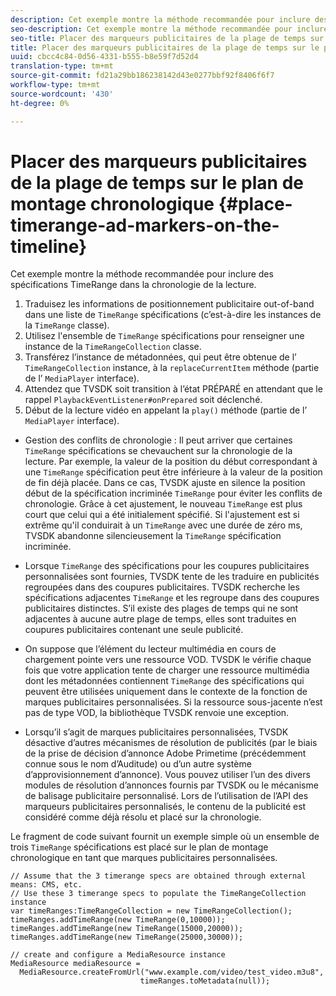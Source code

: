 ```yaml
---
description: Cet exemple montre la méthode recommandée pour inclure des spécifications TimeRange dans la chronologie de la lecture.
seo-description: Cet exemple montre la méthode recommandée pour inclure des spécifications TimeRange dans la chronologie de la lecture.
seo-title: Placer des marqueurs publicitaires de la plage de temps sur le plan de montage chronologique
title: Placer des marqueurs publicitaires de la plage de temps sur le plan de montage chronologique
uuid: cbcc4c84-0d56-4331-b555-b8e59f7d52d4
translation-type: tm+mt
source-git-commit: fd21a29bb186238142d43e0277bbf92f8406f6f7
workflow-type: tm+mt
source-wordcount: '430'
ht-degree: 0%

---
```



# Placer des marqueurs publicitaires de la plage de temps sur le plan de montage chronologique {#place-timerange-ad-markers-on-the-timeline}

Cet exemple montre la méthode recommandée pour inclure des spécifications TimeRange dans la chronologie de la lecture.

1. Traduisez les informations de positionnement publicitaire out-of-band dans une liste de `TimeRange` spécifications (c’est-à-dire les instances de la `TimeRange` classe).
1. Utilisez l&#39;ensemble de `TimeRange` spécifications pour renseigner une instance de la `TimeRangeCollection` classe.
1. Transférez l’instance de métadonnées, qui peut être obtenue de l’ `TimeRangeCollection` instance, à la `replaceCurrentItem` méthode (partie de l’ `MediaPlayer` interface).
1. Attendez que TVSDK soit transition à l’état PRÉPARÉ en attendant que le rappel `PlaybackEventListener#onPrepared` soit déclenché.
1. Début de la lecture vidéo en appelant la `play()` méthode (partie de l’ `MediaPlayer` interface).

* Gestion des conflits de chronologie : Il peut arriver que certaines `TimeRange` spécifications se chevauchent sur la chronologie de la lecture. Par exemple, la valeur de la position du début correspondant à une `TimeRange` spécification peut être inférieure à la valeur de la position de fin déjà placée. Dans ce cas, TVSDK ajuste en silence la position début de la spécification incriminée `TimeRange` pour éviter les conflits de chronologie. Grâce à cet ajustement, le nouveau `TimeRange` est plus court que celui qui a été initialement spécifié. Si l&#39;ajustement est si extrême qu&#39;il conduirait à un `TimeRange` avec une durée de zéro ms, TVSDK abandonne silencieusement la `TimeRange` spécification incriminée.

* Lorsque `TimeRange` des spécifications pour les coupures publicitaires personnalisées sont fournies, TVSDK tente de les traduire en publicités regroupées dans des coupures publicitaires. TVSDK recherche les spécifications adjacentes `TimeRange` et les regroupe dans des coupures publicitaires distinctes. S’il existe des plages de temps qui ne sont adjacentes à aucune autre plage de temps, elles sont traduites en coupures publicitaires contenant une seule publicité.

* On suppose que l’élément du lecteur multimédia en cours de chargement pointe vers une ressource VOD. TVSDK le vérifie chaque fois que votre application tente de charger une ressource multimédia dont les métadonnées contiennent `TimeRange` des spécifications qui peuvent être utilisées uniquement dans le contexte de la fonction de marques publicitaires personnalisées. Si la ressource sous-jacente n’est pas de type VOD, la bibliothèque TVSDK renvoie une exception.

* Lorsqu’il s’agit de marques publicitaires personnalisées, TVSDK désactive d’autres mécanismes de résolution de publicités (par le biais de la prise de décision d’annonce Adobe Primetime (précédemment connue sous le nom d’Auditude) ou d’un autre système d’approvisionnement d’annonce). Vous pouvez utiliser l’un des divers modules de résolution d’annonces fournis par TVSDK ou le mécanisme de balisage publicitaire personnalisé. Lors de l’utilisation de l’API des marqueurs publicitaires personnalisés, le contenu de la publicité est considéré comme déjà résolu et placé sur la chronologie.

<!--<a id="example_639BD1B66CE74F3DB65ED06CAD23EB09"></a>-->

Le fragment de code suivant fournit un exemple simple où un ensemble de trois `TimeRange` spécifications est placé sur le plan de montage chronologique en tant que marques publicitaires personnalisées.

```
// Assume that the 3 timerange specs are obtained through external means: CMS, etc. 
// Use these 3 timerange specs to populate the TimeRangeCollection instance 
var timeRanges:TimeRangeCollection = new TimeRangeCollection(); 
timeRanges.addTimeRange(new TimeRange(0,10000)); 
timeRanges.addTimeRange(new TimeRange(15000,20000)); 
timeRanges.addTimeRange(new TimeRange(25000,30000)); 
  
// create and configure a MediaResource instance 
MediaResource mediaResource =  
  MediaResource.createFromUrl("www.example.com/video/test_video.m3u8",  
                             timeRanges.toMetadata(null));
```
